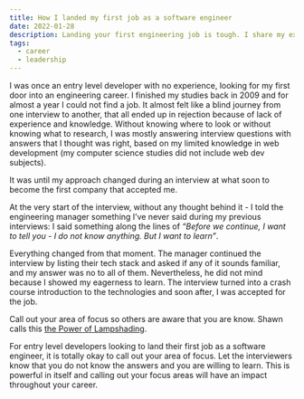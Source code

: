 ```yaml
---
title: How I landed my first job as a software engineer
date: 2022-01-28
description: Landing your first engineering job is tough. I share my experience on when I was looking for my first role and the lesson I learnt that has helped me throughout my career.
tags:
  - career
  - leadership
---
```


I was once an entry level developer with no experience, looking for my first door into an engineering career. I finished my studies back in 2009 and for almost a year I could not find a job. It almost felt like a blind journey from one interview to another, that all ended up in rejection because of lack of experience and knowledge. Without knowing where to look or without knowing what to research, I was mostly answering interview questions with answers that I thought was right, based on my limited knowledge in web development (my computer science studies did not include web dev subjects).

It was until my approach changed during an interview at what soon to become the first company that accepted me.

At the very start of the interview, without any thought behind it - I told the engineering manager something I’ve never said during my previous interviews: I said something along the lines of _“Before we continue, I want to tell you - I do not know anything. But I want to learn”_.

Everything changed from that moment. The manager continued the interview by listing their tech stack and asked if any of it sounds familiar, and my answer was no to all of them. Nevertheless, he did not mind because I showed my eagerness to learn. The interview turned into a crash course introduction to the technologies and soon after, I was accepted for the job.

Call out your area of focus so others are aware that you are know. Shawn calls this [the Power of Lampshading](https://www.swyx.io/lampshading/).

For entry level developers looking to land their first job as a software engineer, it is totally okay to call out your area of focus. Let the interviewers know that you do not know the answers and you are willing to learn. This is powerful in itself and calling out your focus areas will have an impact throughout your career.
